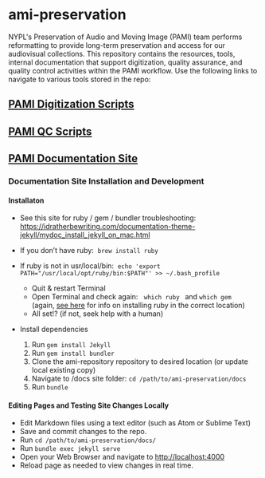 # ami-preservation
NYPL's Preservation of Audio and Moving Image (PAMI) team performs reformatting to provide long-term preservation and access for our audiovisual collections. This repository contains the resources, tools, internal documentation that support digitization, quality assurance, and quality control activities within the PAMI workflow. Use the following links to navigate to various tools stored in the repo:

## [PAMI Digitization Scripts](https://github.com/NYPL/ami-preservation/tree/master/pami_scripts)
## [PAMI QC Scripts](https://github.com/NYPL/ami-preservation/tree/master/qc_scripts)
## [PAMI Documentation Site](https://nypl.github.io/ami-preservation/)
### Documentation Site Installation and Development
#### Installaton

* See this site for ruby / gem / bundler troubleshooting:
https://idratherbewriting.com/documentation-theme-jekyll/mydoc_install_jekyll_on_mac.html

* If you don’t have ruby:  ```brew install ruby```
* If ruby is not in usr/local/bin:  ```echo 'export PATH="/usr/local/opt/ruby/bin:$PATH"' >> ~/.bash_profile```

  * Quit & restart Terminal 
  * Open Terminal and check again:   ```which ruby ``` and ```which gem ``` (again, [see here](https://idratherbewriting.com/documentation-theme-jekyll/mydoc_install_jekyll_on_mac.html) for info on installing ruby in the correct location)
  * All set!? (if not, seek help with a human)

* Install dependencies
  1. Run ```gem install Jekyll```
  2. Run ```gem install bundler```
  3. Clone the ami-repository repository to desired location (or update local existing copy)
  4. Navigate to /docs site folder: ```cd /path/to/ami-preservation/docs```
  6. Run ```bundle```

#### Editing Pages and Testing Site Changes Locally
* Edit Markdown files using a text editor (such as Atom or Sublime Text)
* Save and commit changes to the repo.
* Run ```cd /path/to/ami-preservation/docs/```
* Run ```bundle exec jekyll serve```
* Open your Web Browser and navigate to [http://localhost:4000](http://localhost:4000)
* Reload page as needed to view changes in real time.
